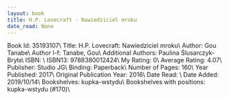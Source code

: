 ```yaml
---
layout: book
title: H.P. Lovecraft - Nawiedziciel mroku
date_read: None
---
```


Book Id: 35193107\ 
Title: H.P. Lovecraft: Nawiedziciel mroku\ 
Author: Gou Tanabe\ 
Author l-f: Tanabe, Gou\ 
Additional Authors: Paulina Ślusarczyk-Bryła\ 
ISBN: \ 
ISBN13: 9788380012424\ 
My Rating: 0\ 
Average Rating: 4.07\ 
Publisher: Studio JG\ 
Binding: Paperback\ 
Number of Pages: 160\ 
Year Published: 2017\ 
Original Publication Year: 2016\ 
Date Read: \ 
Date Added: 2019/10/14\ 
Bookshelves: kupka-wstydu\ 
Bookshelves with positions: kupka-wstydu (#170)\ 

